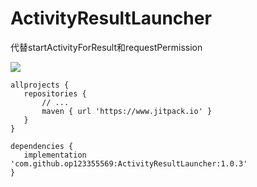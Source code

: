 # ActivityResultLauncher
 代替startActivityForResult和requestPermission
 
 [![](https://jitpack.io/v/op123355569/ActivityResultLauncher.svg)](https://jitpack.io/#op123355569/ActivityResultLauncher)
 
 ```
 allprojects {
    repositories {
        // ...
        maven { url 'https://www.jitpack.io' }
    }
}
 ```
 
 ```
 dependencies {
    implementation 'com.github.op123355569:ActivityResultLauncher:1.0.3'
}
 ```
